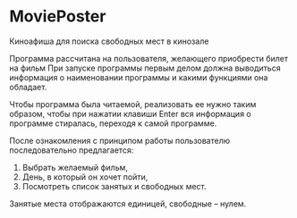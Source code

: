 # MoviePoster
Киноафиша для поиска свободных мест в кинозале

Программа рассчитана на пользователя, желающего приобрести билет на фильм
При запуске программы первым делом должна выводиться информация о наименовании программы и какими функциями она обладает. 

Чтобы программа была читаемой, реализовать ее нужно таким образом, чтобы при нажатии клавиши Enter вся информация о программе стиралась, переходя к самой программе.

После ознакомления с принципом работы пользователю последовательно предлагается:
1.	Выбрать желаемый фильм,
2.	День, в который он хочет пойти,
3.	Посмотреть список занятых и свободных мест.

Занятые места отображаются единицей, свободные – нулем.
